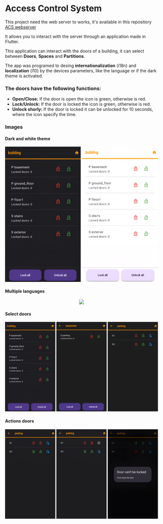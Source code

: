 # Access Control System

This project need the web server to works, it's available in this repository [ACS webserver](https://github.com/R0drigo-0/ACS-webserver)

It allows you to interact with the server through an application made in Flutter.

This application can interact with the doors of a building, it can select between **Doors**, **Spaces** and **Partitions**.

The app was programed to desing **internationalization** (i18n) and **localization** (l10) by the devices parameters, like the language or if the dark theme is activated.

### The doors have the following functions:
* **Open/Close:** If the door is open the icon is green, otherwise is red.  
* **Lock/Unlock:** If the door is locked the icon is green, otherwise is red.
* **Unlock shorly:** If the door is locked it can be unlocked for 10 seconds, where the icon specify the time.

### Images
#### Dark and white theme
<div align="center">
<img src="assets/Dark_White_Theme.png">
</div>

#### Multiple languages
<div align="center">
<img src="assets/Multiple_Languages.png">
</div>

#### Select doors 
<div align="center">
<img src="assets/Select_Doors.png">
</div>

#### Actions doors
<div align="center">
<img src="assets/Actions_and_PopUp.png">
</div>

